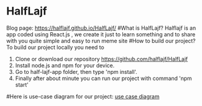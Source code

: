 # HalfLajf
Blog page: https://halflajf.github.io/HalfLajf/
#What is HalfLajf?
Halflajf is an app coded using React.js , we create it just to learn something and to share with you quite simple and easy to run meme site
#How to build our project? 
To build our project locally you need to 
 1. Clone or download our repository https://github.com/halflajf/HalfLajf
 2. Install node.js and npm for your device.
 3. Go to half-lajf-app folder, then type 'npm install'.
 4. Finally after about minute you can run our project with command 'npm start'

 #Here is use-case diagram for our project:
 [use case diagram](https://github.com/halflajf/HalfLajf/blob/master/use_case_diagram_half_lajf.png?raw=true)